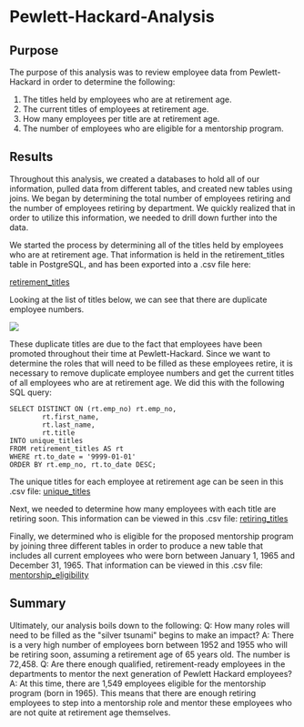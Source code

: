 # Pewlett-Hackard-Analysis

## Purpose
The purpose of this analysis was to review employee data from Pewlett-Hackard in order to determine the following:
 1. The titles held by employees who are at retirement age.
 2. The current titles of employees at retirement age.
 3. How many employees per title are at retirement age.
 4. The number of employees who are eligible for a mentorship program.

## Results
Throughout this analysis, we created a databases to hold all of our information, pulled data from different tables, and created new tables using joins. We began by determining the total number of employees retiring and the number of employees retiring by department. We quickly realized that in order to utilize this information, we needed to drill down further into the data.

We started the process by determining all of the titles held by employees who are at retirement age. That information is held in the retirement_titles table in PostgreSQL, and has been exported into a .csv file here:

[retirement_titles](retirement_titles.csv)

Looking at the list of titles below, we can see that there are duplicate employee numbers. 

![](..%5C..%5C..%5C..%5C..%5CDupes.png)

These duplicate titles are due to the fact that employees have been promoted throughout their time at Pewlett-Hackard. Since we want to determine the roles that will need to be filled as these employees retire, it is necessary to remove duplicate employee numbers and get the current titles of all employees who are at retirement age. We did this with the following SQL query:

    SELECT DISTINCT ON (rt.emp_no) rt.emp_no,
            rt.first_name,
            rt.last_name,
            rt.title
    INTO unique_titles
    FROM retirement_titles AS rt
    WHERE rt.to_date = '9999-01-01'
    ORDER BY rt.emp_no, rt.to_date DESC;

The unique titles for each employee at retirement age can be seen in this .csv file:
[unique_titles](unique_titles.csv)

Next, we needed to determine how many employees with each title are retiring soon. This information can be viewed in this .csv file:
[retiring_titles](retiring_titles.csv)

Finally, we determined who is eligible for the proposed mentorship program by joining three different tables in order to produce a new table that includes all current employees who were born between January 1, 1965 and December 31, 1965. That information can be viewed in this .csv file:
[mentorship_eligibility](mentorhsip_eligibility.csv)

## Summary
Ultimately, our analysis boils down to the following:
    Q: How many roles will need to be filled as the "silver tsunami" begins to make an impact?
        A: There is a very high number of employees born between 1952 and 1955 who will be retiring soon, assuming a retirement age of 65 years old. The number is 72,458. 
    Q: Are there enough qualified, retirement-ready employees in the departments to mentor the next generation of Pewlett Hackard employees?
        A: At this time, there are 1,549 employees eligible for the mentorship program (born in 1965). This means that there are enough retiring employees to step into a mentorship role and mentor these employees who are not quite at retirement age themselves.